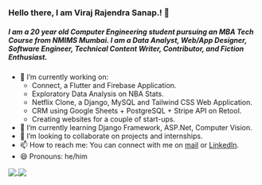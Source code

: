 ### Hello there, I am Viraj Rajendra Sanap.! 👋

##### I am a 20 year old Computer Engineering student pursuing an MBA Tech Course from NMIMS Mumbai. I am a Data Analyst, Web/App Designer, Software Engineer, Technical Content Writer, Contributor, and Fiction Enthusiast.

<!--
**Viraj-Sanap/viraj-sanap** is a ✨ _special_ ✨ repository because its `README.md` (this file) appears on your GitHub profile.

Here are some ideas to get you started:

- 🔭 I’m currently working on ...
- 🌱 I’m currently learning ...
- 👯 I’m looking to collaborate on ...
- 🤔 I’m looking for help with ...
- 💬 Ask me about ...
- 📫 How to reach me: ...
- 😄 Pronouns: ...
- ⚡ Fun fact: ...
-->

- 🔭 I’m currently working on:
  - Connect, a Flutter and Firebase Application.
  - Exploratory Data Analysis on NBA Stats.
  - Netflix Clone, a Django, MySQL and Tailwind CSS Web Application.
  - CRM using Google Sheets + PostgreSQL + Stripe API on Retool.
  - Creating websites for a couple of start-ups.
- 🌱 I’m currently learning Django Framework, ASP.Net, Computer Vision. 
- 👯 I’m looking to collaborate on projects and internships.
- 📫 How to reach me: You can connect with me on <a href="mailto:virsanap@gmail.com">mail</a> or <a href="https://www.linkedin.com/in/viraj-sanap/">LinkedIn</a>.
- 😄 Pronouns: he/him

<a href="https://github.com/viraj-sanap/eda-sports-ipl">
  <img align="center" src="https://github-readme-stats.vercel.app/api/pin/?username=viraj-sanap&repo=eda-sports-ipl&theme=swift" />
</a>
<a href="https://github.com/viraj-sanap/">
  <img align="center" src="https://github-readme-stats.vercel.app/api/top-langs/?username=viraj-sanap&theme=swift&layout=compact&langs_count=4" />
</a>

